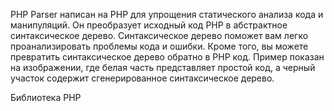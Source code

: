 PHP Parser написан на PHP для упрощения статического анализа кода и манипуляций. Он преобразует исходный код PHP в абстрактное синтаксическое дерево. Синтаксическое дерево поможет вам легко проанализировать проблемы кода и ошибки. Кроме того, вы можете превратить синтаксическое дерево обратно в PHP код. Пример показан на изображении, где белая часть представляет простой код, а черный участок содержит сгенерированное синтаксическое дерево.

Библиотека PHP
